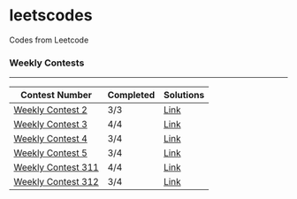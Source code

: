 # leetscodes

Codes from Leetcode

### Weekly Contests

<hr>

| Contest Number                                                                             | Completed | Solutions                                 |
| ------------------------------------------------------------------------------------------ | --------- | ----------------------------------------- |
| <a href="https://leetcode.com/contest/leetcode-weekly-contest-2/">Weekly Contest 2</a>     | 3/3       | <a href="./Weekly Contests/2/">Link</a>   |
| <a href="https://leetcode.com/contest/leetcode-weekly-contest-3/">Weekly Contest 3</a>     | 4/4       | <a href="./Weekly Contests/3/">Link</a>   |
| <a href="https://leetcode.com/contest/leetcode-weekly-contest-4/">Weekly Contest 4</a>     | 3/4       | <a href="./Weekly Contests/4/">Link</a>   |
| <a href="https://leetcode.com/contest/leetcode-weekly-contest-5/">Weekly Contest 5</a>     | 3/4       | <a href="./Weekly Contests/5/">Link</a>   |
| <a href="https://leetcode.com/contest/leetcode-weekly-contest-311/">Weekly Contest 311</a> | 4/4       | <a href="./Weekly Contests/311/">Link</a> |
| <a href="https://leetcode.com/contest/leetcode-weekly-contest-312/">Weekly Contest 312</a> | 3/4       | <a href="./Weekly Contests/312/">Link</a> |
